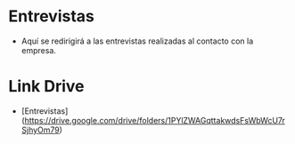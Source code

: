 # Entrevistas

* Aquí se redirigirá a las entrevistas realizadas al contacto con la empresa.

# Link Drive

* [Entrevistas] (https://drive.google.com/drive/folders/1PYlZWAGqttakwdsFsWbWcU7rSjhyOm79)